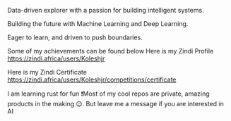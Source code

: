 Data-driven explorer with a passion for building intelligent systems.

Building the future with Machine Learning and Deep Learning.

Eager to learn, and driven to push boundaries.

Some of my achievements can be found below
  Here is my Zindi Profile 
  https://zindi.africa/users/Koleshjr
  
  Here is my Zindi Certificate
  https://zindi.africa/users/Koleshjr/competitions/certificate

I am learning rust for fun
❗Most of my cool repos are private, amazing products in the making 😉. But leave me a message if you are interested in AI


